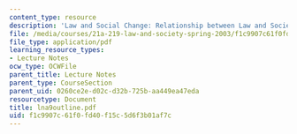 ```yaml
---
content_type: resource
description: 'Law and Social Change: Relationship between Law and Society'
file: /media/courses/21a-219-law-and-society-spring-2003/f1c9907c61f0fd40f15c5d6f3b01af7c_lna9outline.pdf
file_type: application/pdf
learning_resource_types:
- Lecture Notes
ocw_type: OCWFile
parent_title: Lecture Notes
parent_type: CourseSection
parent_uid: 0260ce2e-d02c-d32b-725b-aa449ea47eda
resourcetype: Document
title: lna9outline.pdf
uid: f1c9907c-61f0-fd40-f15c-5d6f3b01af7c
---
```

